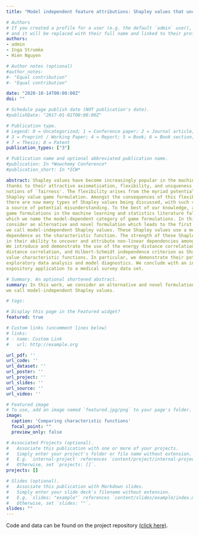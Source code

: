 ```yaml
---
title: "Model independent feature attributions: Shapley values that uncover non-linear dependencies"

# Authors
# If you created a profile for a user (e.g. the default `admin` user), write the username (folder name) here 
# and it will be replaced with their full name and linked to their profile.
authors:
- admin
- Inga Strumke
- Hien Nguyen

# Author notes (optional)
#author_notes:
#- "Equal contribution"
#- "Equal contribution"

date: "2020-10-14T00:00:00Z"
doi: ""

# Schedule page publish date (NOT publication's date).
#publishDate: "2017-01-01T00:00:00Z"

# Publication type.
# Legend: 0 = Uncategorized; 1 = Conference paper; 2 = Journal article;
# 3 = Preprint / Working Paper; 4 = Report; 5 = Book; 6 = Book section;
# 7 = Thesis; 8 = Patent
publication_types: ["3"]

# Publication name and optional abbreviated publication name.
#publication: In *Wowchemy Conference*
#publication_short: In *ICW*

abstract: Shapley values have become increasingly popular in the machine learning literature,
thanks to their attractive axiomatisation, flexibility, and uniqueness in satisfying certain
notions of `fairness'. The flexibility arises from the myriad potential forms of the
Shapley value game formulation. Amongst the consequences of this flexibility is that
there are now many types of Shapley values being discussed, with such variety being
a source of potential misunderstanding. To the best of our knowledge, all existing
game formulations in the machine learning and statistics literature fall into a category,
which we name the model-dependent category of game formulations. In this work, we
consider an alternative and novel formulation which leads to the first instance of what
we call model-independent Shapley values. These Shapley values use a measure of nonlinear
dependence as the characteristic function. The strength of these Shapley values is
in their ability to uncover and attribute non-linear dependencies amongst features.
We introduce and demonstrate the use of the energy distance correlations, affine invariant
distance correlation, and Hilbert-Schmidt independence criterion as Shapley
value characteristic functions. In particular, we demonstrate their potential value for
exploratory data analysis and model diagnostics. We conclude with an interesting
expository application to a medical survey data set.

# Summary. An optional shortened abstract.
summary: In this work, we consider an alternative and novel formulation which leads to the first instance of what
we call model-independent Shapley values.

# tags:  

# Display this page in the Featured widget?
featured: true

# Custom links (uncomment lines below)
# links:
# - name: Custom Link
#   url: http://example.org

url_pdf: ''
url_code: ''
url_dataset: ''
url_poster: ''
url_project: ''
url_slides: ''
url_source: ''
url_video: ''

# Featured image
# To use, add an image named `featured.jpg/png` to your page's folder. 
image:
  caption: 'Comparing characteristic functions'
  focal_point: ""
  preview_only: false

# Associated Projects (optional).
#   Associate this publication with one or more of your projects.
#   Simply enter your project's folder or file name without extension.
#   E.g. `internal-project` references `content/project/internal-project/index.md`.
#   Otherwise, set `projects: []`.
projects: []

# Slides (optional).
#   Associate this publication with Markdown slides.
#   Simply enter your slide deck's filename without extension.
#   E.g. `slides: "example"` references `content/slides/example/index.md`.
#   Otherwise, set `slides: ""`.
slides: ""
---
```


Code and data can be found on the project repository [(click here)](https://github.com/ex2o/sunnies).
